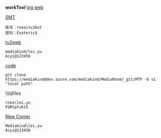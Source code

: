 ***workTool***
[log web](http://bjrat-log-01/ADOMR/TestRun)

[SMT](http://bj25-bmgmt-01/servicemanager/Common/Default.aspx)
```
账号：rnea\tv2bot
密码：Esoteric$
```

[tv2web](http://mr-web-0601.mr.ericsson.se/Devices/SearchByDeviceList.aspx)
```
mediakind/lei.yu
Aiyi@123456
```
[code](https://dev.azure.com/mediakind/MediaRoom/_git/MTP/branches)
```
git clone https://mediakind@dev.azure.com/mediakind/MediaRoom/_git/MTP -b v1 "local path"
```

\\\bjfiles
```
rnea\lei.yu
P&Miptv615
```
[New Comer](http://mr-spapp-01.mr.ericsson.se/sites/mediaroom/ProductDevelopment/Engineering/China/Client/_layouts/15/WopiFrame2.aspx?sourcedoc=%2Fsites%2Fmediaroom%2FProductDevelopment%2FEngineering%2FChina%2FClient%2FMTP1%2FLegacy%20Team%20Weekly%20update&action=edit&wd=target%28New%20Comer%2Eone%7C4ECD0F18%2DFCC6%2D4E3D%2DA53A%2DE8BDCA3D18ED%2F%29)
```
Mediakind\lei.yu
Aiyi@123456
```
